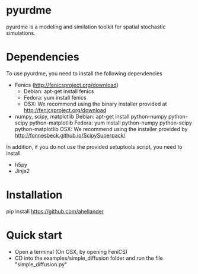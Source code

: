 pyurdme
=======

pyurdme is a modeling and similation toolkit for spatial stochastic simulations. 


Dependencies
=============
To use pyurdme, you need to install the following dependencies

- Fenics (http://fenicsproject.org/download)
    * Debian: apt-get install fenics
    * Fedora: yum install fenics
    * OSX: We recommend using the binary installer provided at http://fenicsproject.org/download
- numpy, scipy, matplotlib
    Debian: apt-get install python-numpy python-scipy python-matplotlib
    Fedora: yum install python-numpy python-scipy python-matplotlib
    OSX: We recommend using the installer provided by http://fonnesbeck.github.io/ScipySuperpack/


In addition, if you do not use the provided setuptools script, you need to install

- h5py   
- Jinja2 

Installation
=============

pip install https://github.com/ahellander


Quick start
==============

- Open a terminal (On OSX, by opening FeniCS)
- CD into the examples/simple_diffusion folder and run the file "simple_diffusion.py"

